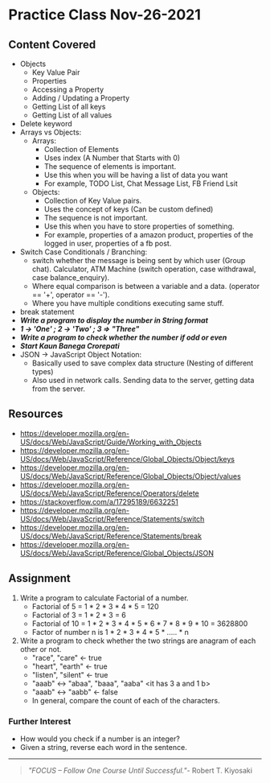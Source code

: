 # Practice Class Nov-26-2021

## Content Covered
- Objects
    - Key Value Pair
    - Properties
    - Accessing a Property
    - Adding / Updating a Property
    - Getting List of all keys
    - Getting List of all values
- Delete keyword
- Arrays vs Objects:
    - Arrays:
        - Collection of Elements
        - Uses index (A Number that Starts with 0)
        - The sequence of elements is important.
        - Use this when you will be having a list of data you want 
        - For example, TODO List, Chat Message List, FB Friend Lsit
    - Objects:
        - Collection of Key Value pairs.
        - Uses the concept of keys (Can be custom defined)
        - The sequence is not important.
        - Use this when you have to store properties of something.
        - For example, properties of a amazon product, properties of the logged in user, properties of a fb post.
- Switch Case Conditionals / Branching:
    - switch whether the message is being sent by which user (Group chat). Calculator, ATM Machine (switch operation, case withdrawal, case balance_enquiry).
    - Where equal comparison is between a variable and a data. (operator == '+', operator == '-').
    - Where you have multiple conditions executing same stuff.
- break statement
- ***Write a program to display the number in String format***
- ***1 -> 'One' ; 2 -> 'Two' ; 3 => "Three"***
- ***Write a program to check whether the number if odd or even***
- ***Start Kaun Banega Crorepati***
- JSON -> JavaScript Object Notation:
    - Basically used to save complex data structure (Nesting of different types)
    - Also used in network calls. Sending data to the server, getting data from the server.

## Resources
- https://developer.mozilla.org/en-US/docs/Web/JavaScript/Guide/Working_with_Objects
- https://developer.mozilla.org/en-US/docs/Web/JavaScript/Reference/Global_Objects/Object/keys
- https://developer.mozilla.org/en-US/docs/Web/JavaScript/Reference/Global_Objects/Object/values
- https://developer.mozilla.org/en-US/docs/Web/JavaScript/Reference/Operators/delete
- https://stackoverflow.com/a/17295189/6632251
- https://developer.mozilla.org/en-US/docs/Web/JavaScript/Reference/Statements/switch
- https://developer.mozilla.org/en-US/docs/Web/JavaScript/Reference/Statements/break
- https://developer.mozilla.org/en-US/docs/Web/JavaScript/Reference/Global_Objects/JSON

## Assignment
1. Write a program to calculate Factorial of a number.
    - Factorial of 5 = 1 * 2 * 3 * 4 * 5 = 120
    - Factorial of 3 = 1 * 2 * 3 = 6
    - Factorial of 10 = 1 * 2 * 3 * 4 * 5 * 6 * 7 * 8 * 9 * 10 = 3628800
    - Factor of number n is 1 * 2 * 3 * 4 * 5 * ..... * n
2. Write a program to check whether the two strings are anagram of each other or not.
    - "race", "care" <- true
    - "heart", "earth" <- true
    - "listen", "silent" <- true
    - "aaab" <->  "abaa", "baaa", "aaba" <it has 3 a and 1 b>
    - "aaab" <-> "aabb" <- false
    - In general, compare the count of each of the characters.

### Further Interest
- How would you check if a number is an integer?
- Given a string, reverse each word in the sentence.

---

> *"FOCUS – Follow One Course Until Successful."*- Robert T. Kiyosaki